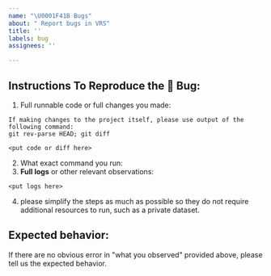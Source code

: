 ```yaml
---
name: "\U0001F41B Bugs"
about: " Report bugs in VRS"
title: ''
labels: bug
assignees: ''

---
```


## Instructions To Reproduce the 🐛 Bug:
1. Full runnable code or full changes you made:
```
If making changes to the project itself, please use output of the following command:
git rev-parse HEAD; git diff

<put code or diff here>
```
2. What exact command you run:
3. __Full logs__ or other relevant observations:
```
<put logs here>
```
4. please simplify the steps as much as possible so they do not require additional resources to run, such as a private dataset.


## Expected behavior:

If there are no obvious error in "what you observed" provided above,
please tell us the expected behavior.
